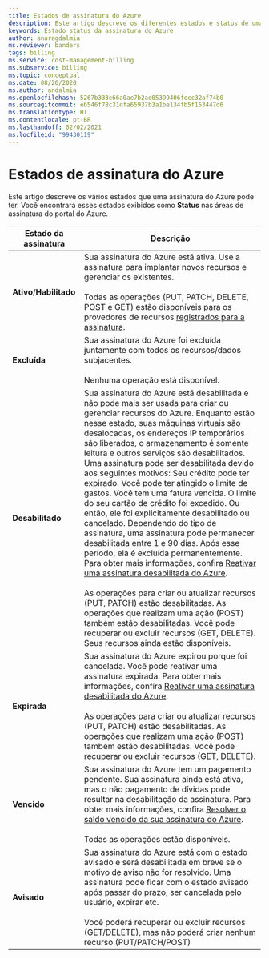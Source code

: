 ```yaml
---
title: Estados de assinatura do Azure
description: Este artigo descreve os diferentes estados e status de uma assinatura do Azure.
keywords: Estado status da assinatura do Azure
author: anuragdalmia
ms.reviewer: banders
tags: billing
ms.service: cost-management-billing
ms.subservice: billing
ms.topic: conceptual
ms.date: 08/20/2020
ms.author: andalmia
ms.openlocfilehash: 5267b333e66a0ae7b2ad05399406fecc32af74b0
ms.sourcegitcommit: eb546f78c31dfa65937b3a1be134fb5f153447d6
ms.translationtype: HT
ms.contentlocale: pt-BR
ms.lasthandoff: 02/02/2021
ms.locfileid: "99430119"
---
```

# <a name="azure-subscription-states"></a>Estados de assinatura do Azure

Este artigo descreve os vários estados que uma assinatura do Azure pode ter. Você encontrará esses estados exibidos como **Status** nas áreas de assinatura do portal do Azure.

| Estado da assinatura | Descrição |
|-------------| ----------------|
| **Ativo**/**Habilitado** | Sua assinatura do Azure está ativa. Use a assinatura para implantar novos recursos e gerenciar os existentes.<br><br>Todas as operações (PUT, PATCH, DELETE, POST e GET) estão disponíveis para os provedores de recursos [registrados para a assinatura](../../azure-resource-manager/management/resource-providers-and-types.md#azure-portal). |
| **Excluída** | Sua assinatura do Azure foi excluída juntamente com todos os recursos/dados subjacentes.<br><br>Nenhuma operação está disponível. |
| **Desabilitado** | Sua assinatura do Azure está desabilitada e não pode mais ser usada para criar ou gerenciar recursos do Azure. Enquanto estão nesse estado, suas máquinas virtuais são desalocadas, os endereços IP temporários são liberados, o armazenamento é somente leitura e outros serviços são desabilitados. Uma assinatura pode ser desabilitada devido aos seguintes motivos: Seu crédito pode ter expirado. Você pode ter atingido o limite de gastos. Você tem uma fatura vencida. O limite do seu cartão de crédito foi excedido. Ou então, ele foi explicitamente desabilitado ou cancelado. Dependendo do tipo de assinatura, uma assinatura pode permanecer desabilitada entre 1 e 90 dias. Após esse período, ela é excluída permanentemente. Para obter mais informações, confira [Reativar uma assinatura desabilitada do Azure](subscription-disabled.md).<br><br>As operações para criar ou atualizar recursos (PUT, PATCH) estão desabilitadas. As operações que realizam uma ação (POST) também estão desabilitadas. Você pode recuperar ou excluir recursos (GET, DELETE). Seus recursos ainda estão disponíveis. |
| **Expirada** | Sua assinatura do Azure expirou porque foi cancelada. Você pode reativar uma assinatura expirada. Para obter mais informações, confira [Reativar uma assinatura desabilitada do Azure](subscription-disabled.md).<br><br>As operações para criar ou atualizar recursos (PUT, PATCH) estão desabilitadas. As operações que realizam uma ação (POST) também estão desabilitadas. Você pode recuperar ou excluir recursos (GET, DELETE).|
| **Vencido** | Sua assinatura do Azure tem um pagamento pendente. Sua assinatura ainda está ativa, mas o não pagamento de dívidas pode resultar na desabilitação da assinatura. Para obter mais informações, confira [Resolver o saldo vencido da sua assinatura do Azure](resolve-past-due-balance.md).<br><br>Todas as operações estão disponíveis. |
| **Avisado** | Sua assinatura do Azure está com o estado avisado e será desabilitada em breve se o motivo de aviso não for resolvido. Uma assinatura pode ficar com o estado avisado após passar do prazo, ser cancelada pelo usuário, expirar etc.<br><br>Você poderá recuperar ou excluir recursos (GET/DELETE), mas não poderá criar nenhum recurso (PUT/PATCH/POST) |
